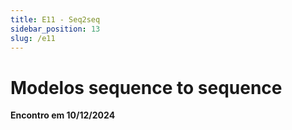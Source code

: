 ```yaml
---
title: E11 - Seq2seq
sidebar_position: 13
slug: /e11
---
```


# Modelos sequence to sequence

**Encontro em 10/12/2024**
